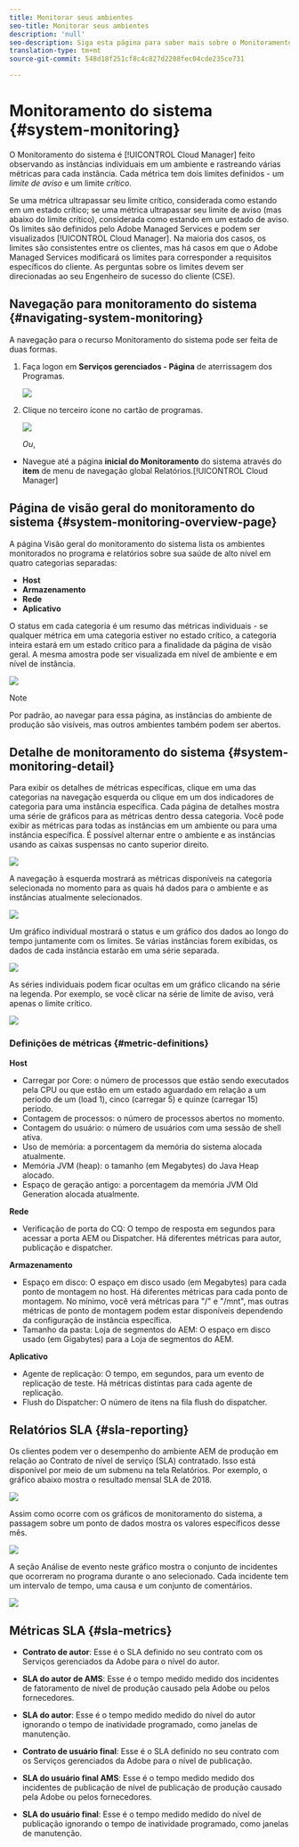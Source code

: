```yaml
---
title: Monitorar seus ambientes
seo-title: Monitorar seus ambientes
description: 'null'
seo-description: Siga esta página para saber mais sobre o Monitoramento do sistema no Experience Manager Manager que é feito observando as instâncias individuais em um ambiente e rastreando várias métricas para cada instância.
translation-type: tm+mt
source-git-commit: 548d18f251cf8c4c827d2208fec04cde235ce731

---
```



# Monitoramento do sistema {#system-monitoring}

O Monitoramento do sistema é [!UICONTROL Cloud Manager] feito observando as instâncias individuais em um ambiente e rastreando várias métricas para cada instância. Cada métrica tem dois limites definidos - um *limite de aviso* e um limite *crítico*.

Se uma métrica ultrapassar seu limite crítico, considerada como estando em um estado crítico; se uma métrica ultrapassar seu limite de aviso (mas abaixo do limite crítico), considerada como estando em um estado de aviso. Os limites são definidos pelo Adobe Managed Services e podem ser visualizados [!UICONTROL Cloud Manager]. Na maioria dos casos, os limites são consistentes entre os clientes, mas há casos em que o Adobe Managed Services modificará os limites para corresponder a requisitos específicos do cliente. As perguntas sobre os limites devem ser direcionadas ao seu Engenheiro de sucesso do cliente (CSE).

## Navegação para monitoramento do sistema {#navigating-system-monitoring}

A navegação para o recurso Monitoramento do sistema pode ser feita de duas formas.

1. Faça logon em **Serviços gerenciados - Página** de aterrissagem dos Programas.

   ![](assets/ProgramLanding.png)

1. Clique no terceiro ícone no cartão de programas.

   ![](assets/program-card.png)

   *Ou*,

* Navegue até a página **inicial do Monitoramento** do sistema através do **item** de menu de navegação global Relatórios.[!UICONTROL Cloud Manager]


## Página de visão geral do monitoramento do sistema {#system-monitoring-overview-page}

A página Visão geral do monitoramento do sistema lista os ambientes monitorados no programa e relatórios sobre sua saúde de alto nível em quatro categorias separadas:

* **Host**
* **Armazenamento**
* **Rede**
* **Aplicativo**

O status em cada categoria é um resumo das métricas individuais - se qualquer métrica em uma categoria estiver no estado crítico, a categoria inteira estará em um estado crítico para a finalidade da página de visão geral. A mesma amostra pode ser visualizada em nível de ambiente e em nível de instância.

![](assets/Reports.png)

>[!NOTE]
>
>Por padrão, ao navegar para essa página, as instâncias do ambiente de produção são visíveis, mas outros ambientes também podem ser abertos.

## Detalhe de monitoramento do sistema {#system-monitoring-detail}

Para exibir os detalhes de métricas específicas, clique em uma das categorias na navegação esquerda ou clique em um dos indicadores de categoria para uma instância específica. Cada página de detalhes mostra uma série de gráficos para as métricas dentro dessa categoria. Você pode exibir as métricas para todas as instâncias em um ambiente ou para uma instância específica. É possível alternar entre o ambiente e as instâncias usando as caixas suspensas no canto superior direito.

![](assets/System_Monitoring1.png)

A navegação à esquerda mostrará as métricas disponíveis na categoria selecionada no momento para as quais há dados para o ambiente e as instâncias atualmente selecionados.

![](assets/System_Monitoring2.png)

Um gráfico individual mostrará o status e um gráfico dos dados ao longo do tempo juntamente com os limites. Se várias instâncias forem exibidas, os dados de cada instância estarão em uma série separada.

![](assets/Monitoring_Graphs1.png)

As séries individuais podem ficar ocultas em um gráfico clicando na série na legenda.
Por exemplo, se você clicar na série de limite de aviso, verá apenas o limite crítico.

![](assets/Monitoring_Graphs2.png)

### Definições de métricas {#metric-definitions}

**Host**

* Carregar por Core: o número de processos que estão sendo executados pela CPU ou que estão em um estado aguardado em relação a um período de um (load 1), cinco (carregar 5) e quinze (carregar 15) período.
* Contagem de processos: o número de processos abertos no momento.
* Contagem do usuário: o número de usuários com uma sessão de shell ativa.
* Uso de memória: a porcentagem da memória do sistema alocada atualmente.
* Memória JVM (heap): o tamanho (em Megabytes) do Java Heap alocado.
* Espaço de geração antigo: a porcentagem da memória JVM Old Generation alocada atualmente.

**Rede**

* Verificação de porta do CQ: O tempo de resposta em segundos para acessar a porta AEM ou Dispatcher. Há diferentes métricas para autor, publicação e dispatcher.

**Armazenamento**

* Espaço em disco: O espaço em disco usado (em Megabytes) para cada ponto de montagem no host. Há diferentes métricas para cada ponto de montagem. No mínimo, você verá métricas para "/" e "/mnt", mas outras métricas de ponto de montagem podem estar disponíveis dependendo da configuração de instância específica.
* Tamanho da pasta: Loja de segmentos do AEM: O espaço em disco usado (em Gigabytes) para a Loja de segmentos do AEM.

**Aplicativo**

* Agente de replicação: O tempo, em segundos, para um evento de replicação de teste. Há métricas distintas para cada agente de replicação.
* Flush do Dispatcher: O número de itens na fila flush do dispatcher.

## Relatórios SLA {#sla-reporting}

Os clientes podem ver o desempenho do ambiente AEM de produção em relação ao Contrato de nível de serviço (SLA) contratado. Isso está disponível por meio de um submenu na tela Relatórios.
Por exemplo, o gráfico abaixo mostra o resultado mensal SLA de 2018.

![](assets/sla-reporting1.png)

Assim como ocorre com os gráficos de monitoramento do sistema, a passagem sobre um ponto de dados mostra os valores específicos desse mês.

![](assets/sla-reporting2.png)

A seção Análise de evento neste gráfico mostra o conjunto de incidentes que ocorreram no programa durante o ano selecionado. Cada incidente tem um intervalo de tempo, uma causa e um conjunto de comentários.

![](assets/sla-reporting3.png)

## Métricas SLA {#sla-metrics}

* **Contrato de autor**: Esse é o SLA definido no seu contrato com os Serviços gerenciados da Adobe para o nível do autor.

* **SLA do autor de AMS**: Esse é o tempo medido medido dos incidentes de fatoramento de nível de produção causado pela Adobe ou pelos fornecedores.

* **SLA do autor**: Esse é o tempo medido medido do nível do autor ignorando o tempo de inatividade programado, como janelas de manutenção.

* **Contrato de usuário final**: Esse é o SLA definido no seu contrato com os Serviços gerenciados da Adobe para o nível de publicação.

* **SLA do usuário final AMS**: Esse é o tempo medido medido dos incidentes de publicação de nível de publicação de produção causado pela Adobe ou pelos fornecedores.

* **SLA do usuário final**: Esse é o tempo medido medido do nível de publicação ignorando o tempo de inatividade programado, como janelas de manutenção.